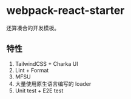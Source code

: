 # webpack-react-starter

还算凑合的开发模板。

## 特性

1. TailwindCSS + Charka UI
2. Lint + Format
3. MFSU
4. 大量使用原生语言编写的 loader
5. Unit test + E2E test